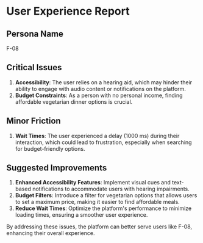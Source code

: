 # User Experience Report

## Persona Name
F-08

## Critical Issues
1. **Accessibility**: The user relies on a hearing aid, which may hinder their ability to engage with audio content or notifications on the platform.
2. **Budget Constraints**: As a person with no personal income, finding affordable vegetarian dinner options is crucial.

## Minor Friction
1. **Wait Times**: The user experienced a delay (1000 ms) during their interaction, which could lead to frustration, especially when searching for budget-friendly options.

## Suggested Improvements
1. **Enhanced Accessibility Features**: Implement visual cues and text-based notifications to accommodate users with hearing impairments.
2. **Budget Filters**: Introduce a filter for vegetarian options that allows users to set a maximum price, making it easier to find affordable meals.
3. **Reduce Wait Times**: Optimize the platform's performance to minimize loading times, ensuring a smoother user experience. 

By addressing these issues, the platform can better serve users like F-08, enhancing their overall experience.